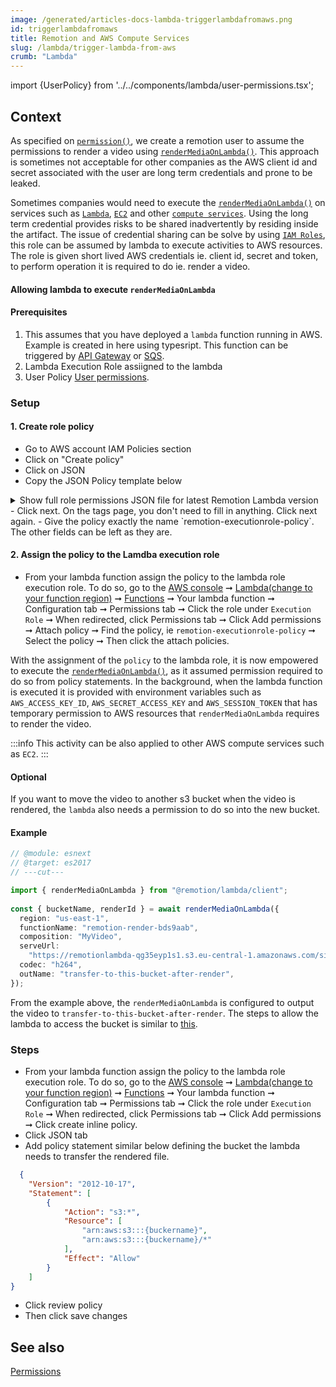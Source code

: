 ```yaml
---
image: /generated/articles-docs-lambda-triggerlambdafromaws.png
id: triggerlambdafromaws
title: Remotion and AWS Compute Services
slug: /lambda/trigger-lambda-from-aws
crumb: "Lambda"
---
```


import {UserPolicy} from '../../components/lambda/user-permissions.tsx';

## Context

As specified on [`permission()`](/docs/lambda/permissions), we create a remotion user to assume the permissions to render a video using  [`renderMediaOnLambda()`](/docs/lambda/rendermediaonlambda). This approach is sometimes not acceptable for other companies as the AWS client id and secret associated with the user are long term credentials and prone to be leaked.

Sometimes companies would need to execute the [`renderMediaOnLambda()`](/docs/lambda/rendermediaonlambda) on services such as [`Lambda`](https://docs.aws.amazon.com/lambda/latest/dg/welcome.html), [`EC2`](https://aws.amazon.com/ec2/) and other [`compute services`](https://aws.amazon.com/products/compute/). Using the long term credential provides risks to be shared inadvertently by residing inside the artifact. The issue of credential sharing can be solve by using [`IAM Roles`](https://docs.aws.amazon.com/IAM/latest/UserGuide/id_roles.html), this role can be assumed by lambda to execute activities to AWS resources. The role is given short lived  AWS credentials ie. client id, secret and token, to perform operation it is required to do ie. render a video.

#### Allowing lambda to execute `renderMediaOnLambda`

#### Prerequisites
1. This assumes that you have deployed a `lambda` function running in AWS. Example is created in here using typesript. This function can be triggered by [API Gateway](https://docs.aws.amazon.com/apigateway/latest/developerguide/welcome.html) or [SQS](https://aws.amazon.com/sqs/).
2. Lambda Execution Role assiigned to the lambda
3. User Policy [User permissions](/docs/lambda/permissions#user-permissions). 

### Setup

#### 1.  Create role policy
- Go to AWS account IAM Policies section
- Click on "Create policy"
- Click on JSON
- Copy the JSON Policy template below
  
<details>
<summary>Show full role permissions JSON file for latest Remotion Lambda version
</summary>
<UserPolicy />
</details>
- Click next. On the tags page, you don't need to fill in anything. Click next again.
- Give the policy exactly the name `remotion-executionrole-policy`. The other fields can be left as they are.


#### 2. Assign the policy to the Lamdba execution role
- From your lambda function assign the policy to the lambda role execution role. To do so, go to the [AWS console](https://console.aws.amazon.com/console/home) ➞ [Lambda(change to your function region)](https://us-east-1.console.aws.amazon.com/lambda/home?region=us-east-1#/discover) ➞ [Functions](https://us-east-1.console.aws.amazon.com/lambda/home?region=us-east-1#/functions) ➞ Your lambda function ➞ Configuration tab ➞ Permissions tab ➞ Click the role under `Execution Role` ➞ When redirected, click Permissions tab ➞ Click Add permissions ➞  Attach policy ➞ Find the policy, ie `remotion-executionrole-policy` ➞ Select the policy ➞ Then click the attach policies.

With the assignment of the `policy` to the lambda role, it is now empowered to execute the [`renderMediaOnLambda()`](/docs/lambda/rendermediaonlambda), as it assumed permission required to do so from policy statements. In the background, when the lambda function is executed it is provided with environment variables such as `AWS_ACCESS_KEY_ID`, `AWS_SECRET_ACCESS_KEY` and `AWS_SESSION_TOKEN` that has temporary permission to AWS resources that `renderMediaOnLambda` requires to render the video.


:::info
This activity can be also applied to other AWS compute services such as `EC2`.
:::

#### Optional 
If you want to move the video to another s3 bucket when the video is rendered, the `lambda` also needs a permission to do so into the new bucket.

#### Example
```ts twoslash
// @module: esnext
// @target: es2017
// ---cut---

import { renderMediaOnLambda } from "@remotion/lambda/client";
 
const { bucketName, renderId } = await renderMediaOnLambda({
  region: "us-east-1",
  functionName: "remotion-render-bds9aab",
  composition: "MyVideo",
  serveUrl:
    "https://remotionlambda-qg35eyp1s1.s3.eu-central-1.amazonaws.com/sites/bf2jrbfkw",
  codec: "h264",
  outName: "transfer-to-this-bucket-after-render",
});
```

From the example above, the `renderMediaOnLambda` is configured to output the video to `transfer-to-this-bucket-after-render`. The steps to allow the lambda to access the bucket is similar to [this](/docs/lambda/trigger-lambda-from-aws#setup).

### Steps
- From your lambda function assign the policy to the lambda role execution role. To do so, go to the [AWS console](https://console.aws.amazon.com/console/home) ➞ [Lambda(change to your function region)](https://us-east-1.console.aws.amazon.com/lambda/home?region=us-east-1#/discover) ➞ [Functions](https://us-east-1.console.aws.amazon.com/lambda/home?region=us-east-1#/functions) ➞ Your lambda function ➞ Configuration tab ➞ Permissions tab ➞ Click the role under `Execution Role` ➞ When redirected, click Permissions tab ➞ Click Add permissions ➞ Click create inline policy.
- Click JSON tab
- Add policy statement similar below defining the bucket the lambda needs to transfer the rendered file.

```json
  {
    "Version": "2012-10-17",
    "Statement": [
        {
            "Action": "s3:*",
            "Resource": [
                "arn:aws:s3:::{buckername}",
                "arn:aws:s3:::{buckername}/*"
            ],
            "Effect": "Allow"
        }
    ]
}
```
- Click review policy
- Then click save changes


## See also

[Permissions](/docs/lambda/permissions)
